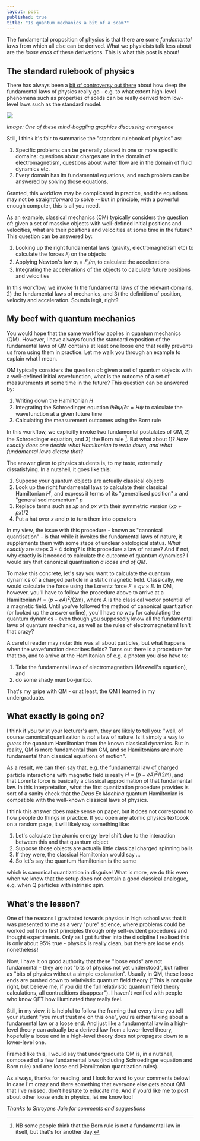 ```yaml
---
layout: post
published: true
title: "Is quantum mechanics a bit of a scam?"
---
```

The fundamental proposition of physics is that there are some *fundamental laws* from which all else can be derived. What we physicists talk less about are the *loose ends* of these derivations. This is what this post is about!

## The standard rulebook of physics

There has always been a [bit of controversy out there](https://backreaction.blogspot.com/2020/04/what-is-emergence-what-means-emergent.html) about how deep the fundamental laws of physics really go - e.g. to what extent high-level phenomena such as properties of solids can be really derived from low-level laws such as the standard model. 

[![](https://cdn.psychologytoday.com/sites/default/files/styles/image-article_inline_full_caption/public/field_blog_entry_images/2020-04/tok_standard.png?itok=4H7uQ_Oz)](https://www.psychologytoday.com/intl/blog/theory-knowledge/202004/strong-emergence-is-valid-concept)

*Image: One of these mind-boggling graphics discussing emergence*

Still, I think it's fair to summarise the "standard rulebook of physics" as:

1. Specific problems can be generally placed in one or more specific domains: questions about charges are in the domain of electromagnetism, questions about water flow are in the domain of fluid dynamics etc.
2. Every domain has its fundamental equations, and each problem can be answered by solving those equations.

Granted, this workflow may be complicated in practice, and the equations may not be straightforward to solve -- but in principle, with a powerful enough computer, this is all you need.

As an example, classical mechanics (CM) typically considers the question of: given a set of massive objects with well-defined initial positions and velocities, what are their positions and velocities at some time in the future? This question can be answered by:

1. Looking up the right fundamental laws (gravity, electromagnetism etc) to calculate the forces $F_i$ on the objects
2. Applying Newton's law $a_i = F_i/m_i$ to calculate the accelerations
3. Integrating the accelerations of the objects to calculate future positions and velocities

In this workflow, we invoke 1) the fundamental laws of the relevant domains, 2) the fundamental laws of mechanics, and 3) the definition of position, velocity and acceleration. Sounds legit, right? 

## My beef with quantum mechanics

You would hope that the same workflow applies in quantum mechanics (QM). However, I have always found the standard exposition of the fundamental laws of QM contains at least one loose end that really prevents us from using them in practice. Let me walk you through an example to explain what I mean.

QM typically considers the question of: given a set of quantum objects with a well-defined initial wavefunction, what is the outcome of a set of measurements at some time in the future? This question can be answered by:

1. Writing down the Hamiltonian $H$
2. Integrating the Schroedinger equation $i \hbar \partial \psi / \partial t = H \psi$ to calculate the wavefunction at a given future time
3. Calculating the measurement outcomes using the Born rule

In this workflow, we explicitly invoke two fundamental postulates of QM, 2) the Schroedinger equation, and 3) the Born rule [^1]. But what about 1)? *How exactly does one decide what Hamiltonian to write down, and what fundamental laws dictate that?*

The answer given to physics students is, to my taste, extremely dissatisfying. In a nutshell, it goes like this:
1. Suppose your quantum objects are actually classical objects
2. Look up the right fundamental laws to calculate their classical Hamiltonian $H'$, and express it terms of its "generalised position" $x$ and "generalised momentum" $p$
3. Replace terms such as $x p$ and $p x$ with their symmetric version $(x p + p x)/2$
4. Put a hat over $x$ and $p$ to turn them into operators

In my view, the issue with this procedure - known as "canonical quantisation" - is that while it invokes the fundamental laws of nature, it supplements them with some steps of unclear ontological status. *What exactly* are steps 3 - 4 doing? Is this procedure a law of nature? And if not, why exactly is it needed to calculate the outcome of quantum dynamics? I would say that canonical quantisation *a loose end of QM*.

To make this concrete, let's say you want to calculate the quantum dynamics of a charged particle in a static magnetic field. Classically, we would calculate the force using the Lorentz force $F = q v \times B$. In QM, however, you'll have to follow the procedure above to arrive at a Hamiltonian $H = (p-e A)^2/(2m)$, where $A$ is the classical vector potential of a magnetic field. Until you've followed the method of canonical quantization (or looked up the answer online), you'll have no way for calculating the quantum dynamics - even though you supposedly know all the fundamental laws of quantum mechanics, as well as the rules of electromagnetism! Isn't that crazy?

A careful reader may note: this was all about particles, but what happens when the wavefunction describes fields? Turns out there is a procedure for that too, and to arrive at the Hamiltonian of e.g. a photon you also have to:
1. Take the fundamental laws of electromagnetism (Maxwell's equation), and
2. do some shady mumbo-jumbo. 

That's my gripe with QM - or at least, the QM I learned in my undergraduate.

## What exactly is going on?

I think if you twist your lecturer's arm, they are likely to tell you: "well, of course canonical quantization
is *not* a law of nature. Is it simply a way to *guess* the quantum Hamiltonian from the known classical
dynamics. But in reality, QM is more fundamental than CM, and so Hamiltonians are more fundamental
than classical equations of motion".

As a result, we can then say that, e.g. the fundamental law of charged particle interactions with magnetic field is really $H = (p-e A)^2/(2m)$, and that Lorentz force is basically a classical approximation of that fundamental law. 
In this interpretation, what the first quantization procedure provides is sort of a sanity check that the *Deus Ex Machina* quantum Hamiltonian is compatible with the well-known classical laws of physics.

I think this answer does make sense on paper, but it does not correspond to how people do things in practice.
If you open any atomic physics textbook on a random page, it will likely say something like:

1. Let's calculate the atomic energy level shift due to the interaction between this and that quantum object
2. Suppose those objects are actually little classical charged spinning balls
3. If they were, the classical Hamiltonian would say ...
4. So let's say the quantum Hamiltonian is the same

which is canonical quantization in disguise! What is more, we do this even when we know that the setup does
not contain a good classical analogue, e.g. when Q particles with intrinsic spin.

## What's the lesson?

One of the reasons I gravitated towards physics in high school was that it was presented to me as a very "pure" science, where problems could be worked out from first principles through only self-evident procedures and thought expertiments. Only as I got further into the discipline I realised this is only about 95% true - physics is really clean, but there are loose ends nonetheless! 

Now, I have it on good authority that these "loose ends" are not fundamental - they are not "bits of physics not yet understood", but rather as "bits of physics without a simple explanation". Usually in QM, these loose ends are pushed down to relativistic quantum field theory ("This is not quite right, but believe me, if you did the full relativistic quantum field theory calculations, all contraditions disappear"). I haven't verified with people who know QFT how illuminated they really feel. 

Still, in my view, it is helpful to follow the framing that every time you tell your student "you must trust me on this one", you're either talking about a fundamental law or a loose end. And just like a fundamental law in a high-level theory can actually be a derived law from a lower-level theory, hopefully a loose end in a high-level theory does not propagate down to a lower-level one. 

Framed like this, I would say that undergraduate QM is, in a nutshell, composed of a few fundamental laws (including Schroedinger equation and Born rule) and one loose end (Hamiltonian quantization rules).

As always, thanks for reading, and I look forward to your comments below! In case I'm crazy and there something that everyone else gets about QM that I've missed, don't hesitate to educate me. And if you'd like me to post about other loose ends in physics, let me know too!

*Thanks to Shreyans Jain for comments and suggestions*

[^1]: NB some people think that the Born rule is not a fundamental law in itself, but that's for another day.